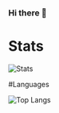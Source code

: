 ### Hi there 👋

# Stats

![Stats](https://github-readme-stats.vercel.app/api?username=BGP0&theme=tokyonight&show_icons=true)

#Languages

![Top Langs](https://github-readme-stats.vercel.app/api/top-langs/?username=BGP0&theme=tokyonight)
